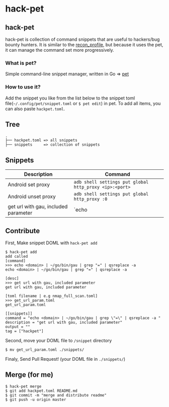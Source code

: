 # hack-pet

## hack-pet
hack-pet is collection of command snippets that are useful to hackers/bug bounty hunters. It is similar to the [recon_profile](https://github.com/nahamsec/recon_profile), but because it uses the pet, it can manage the command set more progressively.

### What is pet?
Simple command-line snippet manager, written in Go => [pet](https://github.com/knqyf263/pet)

### How to use it?
Add the snippet you like from the list below to the snippet toml file(`~/.config/pet/snippet.toml` or `$ pet edit`) in pet. To add all items, you can also paste `hackpet.toml`.

## Tree
```
.
├── hackpet.toml => all snippets
├── snippets     => collection of snippets
```

## Snippets

| Description | Command |
| ----------- | ------- |
| Android set proxy | `adb shell settings put global http_proxy <ip>:<port>` |
| Android unset proxy | `adb shell settings put global http_proxy :0` |
| get url with gau, included parameter | `echo <domain> | ~/go/bin/gau | grep "=" | qsreplace -a ` |

## Contribute
First, Make snippet DOML with `hack-pet add` 
```
$ hack-pet add
add called
[command]
>>> echo <domain> | ~/go/bin/gau | grep "=" | qsreplace -a
echo <domain> | ~/go/bin/gau | grep "=" | qsreplace -a

[desc]
>>> get url with gau, included parameter
get url with gau, included parameter

[toml filename | e.g nmap_full_scan.toml]
>>> get_url_param.toml
get_url_param.toml

[[snippets]]
command = "echo <domain> | ~/go/bin/gau | grep \"=\" | qsreplace -a "
description = "get url with gau, included parameter"
output = ""
tag = ["hackpet"]
```

Second, move your DOML file to `/snippet` directory
```
$ mv get_url_param.toml ./snippets/
```

Finaly, Send Pull Request! (your DOML file in `./snippets/`)

## Merge (for me)
```
$ hack-pet merge
$ git add hackpet.toml README.md
$ git commit -m "merge and distribute readme"
$ git push -u origin master 
```
